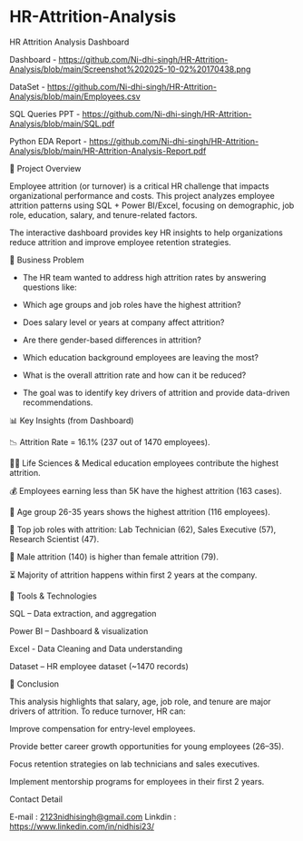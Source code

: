 # HR-Attrition-Analysis

HR Attrition Analysis Dashboard

Dashboard -  https://github.com/Ni-dhi-singh/HR-Attrition-Analysis/blob/main/Screenshot%202025-10-02%20170438.png

DataSet - https://github.com/Ni-dhi-singh/HR-Attrition-Analysis/blob/main/Employees.csv

SQL Queries PPT - https://github.com/Ni-dhi-singh/HR-Attrition-Analysis/blob/main/SQL.pdf

Python EDA Report - https://github.com/Ni-dhi-singh/HR-Attrition-Analysis/blob/main/HR-Attrition-Analysis-Report.pdf


📌 Project Overview

Employee attrition (or turnover) is a critical HR challenge that impacts organizational performance and costs. This project analyzes employee attrition patterns using SQL + Power BI/Excel, focusing on demographic, job role, education, salary, and tenure-related factors.

The interactive dashboard provides key HR insights to help organizations reduce attrition and improve employee retention strategies.



🧩 Business Problem

- The HR team wanted to address high attrition rates by answering questions like:

- Which age groups and job roles have the highest attrition?

- Does salary level or years at company affect attrition?

- Are there gender-based differences in attrition?

- Which education background employees are leaving the most?

- What is the overall attrition rate and how can it be reduced?

- The goal was to identify key drivers of attrition and provide data-driven recommendations.




📊 Key Insights (from Dashboard)

📉 Attrition Rate = 16.1% (237 out of 1470 employees).

👩‍🔬 Life Sciences & Medical education employees contribute the highest attrition.

💰 Employees earning less than 5K have the highest attrition (163 cases).

👥 Age group 26-35 years shows the highest attrition (116 employees).

🧪 Top job roles with attrition: Lab Technician (62), Sales Executive (57), Research Scientist (47).

👨 Male attrition (140) is higher than female attrition (79).

⏳ Majority of attrition happens within first 2 years at the company.



🧰 Tools & Technologies

SQL – Data extraction, and aggregation

Power BI – Dashboard & visualization

Excel - Data Cleaning and Data understanding

Dataset – HR employee dataset (~1470 records)



🏁 Conclusion

This analysis highlights that salary, age, job role, and tenure are major drivers of attrition.
To reduce turnover, HR can:

Improve compensation for entry-level employees.

Provide better career growth opportunities for young employees (26–35).

Focus retention strategies on lab technicians and sales executives.

Implement mentorship programs for employees in their first 2 years.


Contact Detail

E-mail : 2123nidhisingh@gmail.com
Linkdin : https://www.linkedin.com/in/nidhisi23/
